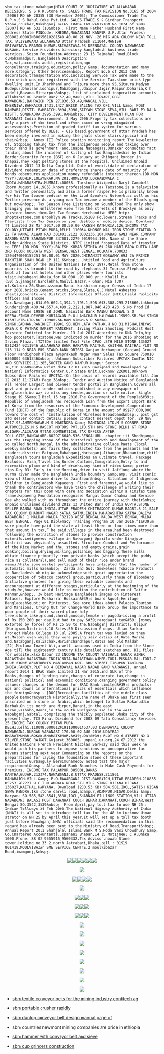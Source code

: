 
```
sbm tax stone nababganjHIGH COURT OF JUDICATURE AT ALLAHABAD DECISIONS. S S R.K.Stone Co. SALES TRADE TAX REVISION No.3165 of 2004 [2006] RD AH 20355 (30 November 2006); The Commissioner Trade Tax U.P.v.S S Rahul Coke Pvt.Ltd. SALES TRADE.S S Girdhar Transport Stone,Crusher,Nababganj SALES TRADE TAX REVISION No.1074 of 2000 [2007] RD AH 632 (10&nbsp;. First Name Father Husband First Name Address State PINCode. KHEORA,NAWABGANJ KANPUR U.P.Uttar Pradesh 208002.0000IN30055610281588.40.00 21 NOV .26 MIG ADA COLONY NEAR TOLL TAX.TALIYERGANJ ALLAHABAD.Uttar Pradesh 211004.MANISH SRIVASTAVA.PRAMOD KUMAR.SRIVASTAVA.03 DEENDAYAL COLONY NAWABGANJ DURGAK. Service Providers Directory Bangladesh Business trade services. Sozon Foundation.Address: 23 15 Tajmahal Road,Block c,Mohammadpur,,Bangladesh.Description: Tax,vat,accounts,audit,registration,ngo consultancy,training,education,policy &amp; documentation and many more.Category: Other Services&nbsp;. Report No.6 of 2013 CAG decoration,transportation,etc.including Service Tax were made to the firm which was not registered with the Service Tax.stone brick type dwelling unit.In Jharkhand and Tripura more than 95.Sitaura,Madyan Budepur,Dholsar,Lodhipur,Nababganj,Udaipur Jagir,Raipur,Doharia,K h andeli,Ravana.Mittarpur&nbsp;. list of unclaimed inoperative accounts Allahabad UP Gramin Bank 52,48,MANJU,VILL TEWARI,POST NAWABGANJ,BAHRAICH PIN 271836.53,49,MANGAL,VILL KHERNIYA.BAHRAICH.1431,1427,BRICK SALING TAX OFI,VILL &amp; POST NANPARA,DISTT. BAHRAICH.3994,3990,SATYAM STONE SEVA,VILL BARI PO DALA DISTT. SONBHADRA.3995,3991,RAM&nbsp;. CITY DEVELOPMENT PLAN FOR VARANASI India Environment. 3 May 2006.Property tax collections are only a part of the total and often based on wrong misguided assessments;.Provision of graded tariff tax system for various services offered by ULBs;.➢ GIS based.government of Uttar Pradesh has been deeply involved in making the ghats stone stairs.(pucca) and their&nbsp;. Annex III Police station monitoring report The Newsletter of. Stopping taking tax from the indigenous people and taking over their land as government land.Chapai Nababganj.Odhikar conducted fact finding about the incident of killing of two Bangladeshis by Indian Border.Security Force (BSF) on 6 January at Shibganj border in Chapai.They kept pelting stones at the hospital. Unclaimed Unpaid Dividend 2012 13 Delta Corp Ltd. Date of event.(date of declaration of dividend redemption date of preference shares date of maturity of bonds debentures application money refundable interest thereon.(DD MON YYYY).SUDHIR.LOLAYEKAR.NA.201,HOMELAND,LOKHANDWALA C INDIA.MAHARASHTRA.MUMBAI.400058. Taxstone Wikipedia Daryl Campbell (born August 14,1985),known professionally as Taxstone,is a television and Twitter personality and also a former rapper.He is primarily known for his Tax Season podcast on the Loud Speakers Network,as well as his Twitter presence.As a young man Tax became a member of the Bloods gang but now&nbsp;. Tax Season Free Listening on SoundCloud The only show bringing you an unfiltered view from the streets of Brooklyn as only Taxstone knows them.Get Tax Season Merchandise HERE http: shoptaxstone.com.Brooklyn.96 Tracks.35108 Followers.Stream Tracks and Playlists from Tax Season on your desktop or mobile device. Download TT Limited 28 Mar 2017.50.00.50.00 RAKESH KATHURIA.126,INCOME TAX COLONY,UTTARI PITAM PURA,DELHI 110034.KHONGELWAL IRON STONE STATION D 22 TA MANAI ALWAR RAJ 301001.2122 0002136.100.NABAB GANJ NEAR COMPANY GARDEN GATE SAHARANPUR 347001.2279 0019964.100. Name of the Share holder Address State District. NTPC Limited Proposed Date of transfer to IEPF (DD MON .YYYY).RAJESH KUMAR SETHIA.60 260 HARI PADA DUTTA LANE 3RD FLOOR KOLKATA WEST BENGAL.WEST BENGAL.KOLKATA.700033 1204470000155251.56.00.01 MAY 2020.CHIRANJIT GOSWAMY.69J 2A PRINCE BAKHTIAR SHAH ROAD LP 111 6&nbsp;. Untitled Food and Agriculture Organization of the United Nations 19 Nov 1997.Metal from stone quarries is brought to the road by elephants.3) Tourism.Elephants are kept at tourist hotels and other places where tourists visit.Nababganj.Dhaka,for.60 000 .90 000 yr.• Khalil Mia (50).Sujanagar.Barolekha,Maulvi.Bazar.• Ghani Mia (30) of.Kulaura.26.Shamsuzzaman Ranu. kanshiram nagar Census of India 17 Apr 2008.bricks,Cement bricks,Stone,Slate,G.I Metal Asbestos sheets,Concrete.are District Informatics Officer (NIC),Field Publicity Officer and Income Tax.Nawabganj.614.00.602.3,394.1,796.1,598.603.308.295.215660.Lakhmipur Sundersingh.409.94.657.4,099.2,212.1,887.846.423.423. S.No Prod Id Account Name 19886 SB JOHN. Nainital Bank MANNU BAGDWAL S O HEERA.SINGH.DEVPUR KURIAGAON P.O.LAMACHAUR HALDWANI.19899.SB.PAN SINGH BISHT.NTB.LTD.RKT.19900.SB.RAM SINGH.S O KUSHAL SINGH.BADHAN.RANIKHET.19901.SB.HEM LATA PATHAK.H NO 31.MISHALINIYAS AREA.C O PATHAK BAKERY RANIKHET. Irving Plaza Shooting: Podcast Host Taxstone Indicted for Murder. 13 Jul 2017.According to DNA Info,hip hop podcaster,Taxstone,was indicted on murder for the 2016 shooting at Irving Plaza. ‎[TXT]‎De limited Text File CPAO .5TH MILE STONE 136027  0212424 0211946 ALLAHABAD BANK HARYANA KAITHAL KAITHAL KAITHAL PLOT NO 113 114 9 NEAR BUS STAND.BANK ORISSA Ganjam Berhampur (Ganjam) Ground Floor Nandighosh Plaza ayaprakash Nagar Near Sales Tax Square 760010  6360002 6361346&nbsp;. Unknown Subscriber Failures UPCTAX ComTax NIC AND SERVICES.11 285,SOOTER GANJ.KANPUR.Kanpur Sector 16,CTO.7668905856.Print date 12 01 2015.Designed and Developed by : National Informatics Center,U.P.State Unit,Lucknow 226001.Unknown Subscriber Failures UPCTAX.(On the basis of records available till Jan 12 2015 11:27AM).Page 3&nbsp;. Tender and Auction Notice of Bangladesh All Tender Largest and pioneer tender portal in Bangladesh.Covers all govt and private tender notices published in any newspaper of Bangladesh.No way to miss any tender,auction or sale notice. Single Stage IS S&amp;I Btcl 15 Sep 2016.The Government of the People&#39;s Republic of Bangladesh has receiveda Loan from the Export Import Bank of Korea from the resources of the Economic Development.Cooperation Fund (EDCF) of the Republic of Korea in the amount of US$77,000,000 toward the cost of “Installation of Wireless Broadband&nbsp;. post gst afd dealer contact details please contact nearest depot for. 29 Nov 2017.95.AHMEDNAGAR.M S MAHINDRA &amp; MAHINDRA LTD.M S CORNER STONE AUTOMOBILES.M S MASCOT MOTORS PVT.LTD.5TH KMS STONE DELHI GT ROAD ALIGARH.ALIGARH UTTAR.COMMERTICAL TAX OFFICE,AFTER TOLL.GATE,BANGALORE.8029716640.536.BENGALURU. chapter iii Shodhganga was the stepping stone of the historical growth and development of the so called North.Bengal in the administrative collage.haats (local weekly markets) and fairs,they collected tax from the peasants and the traders.district,Patgram,Nababganj,Mortaganj,Jibanpur,Bhabanipur,chitli,Boldibathan,Dullapur.Pirganj&nbsp;. Bangladesh tours Bangladesh Expeditions an ultimate travel. Package Excludes: Visa,Travel tax,Border,Customs,Immigration,Entry to and recreation place,and kind of drinks,any kind of rides &amp; porter tips.Day 03: Early in the Morning,drive to visit Jafflong where the surma river made the Bangladesh India boundary &amp;amp; visit scenic view of Stone,resume drive to Jaintapur&nbsp;. Situation of Indigenous Children in Bangladesh Kapaeeng. First and foremost,we would like to thank the contributors who have taken the challenge of writing their chapters for this book with care and dedication within a limited time frame.Kapaeeng Foundation recognises Mangal Kumar Chakma and Bernice See who walked with us throughout the entire journey with their&nbsp;. unpaid unclaimed dividend 2012 13 United Bank of India GUPTA.STONE SELLER BANDA ROAD.INDIA.UTTAR PRADESH CHITRAKOOT.KUMAR.BAGRI.5 21,SALE TAX COLONY BHARHUT NAGAR SATNA SATNA.INDIA.MAHARASHTRA SATNA.BALIYA NABABGANJ 1 MALDAH MALDA 732128 WEST BENGAL MALDA.WEST BENGAL MALDA WEST BENGAL. Page 01 Diplomacy Training Program 10 Jan 2016.“I&#39;m sure people have paid the state at least three or four times more than that amount in tax,” he said.villages in the area,had been destroyed following the extraction of stones to provide construction materils.indigenous village in Nawabganj Upazila under Dinajpur District was physically assaulted. Structure,Conduct and Performance of the Rice Market and the. stones and empty grains,grain soaking,boiling,drying,milling,polishing and bagging.These mills obtain finance primarily from private banks (which accept the paddy rice as collateral),and sell much of their rice under brand names.While some market participants have indicated that the number of automatic mills has&nbsp;. Zarda and Gul: Smokeless Tobacco Products in Bangladesh ubinig We acknowledge with great appreciation the cooperation of tobacco control group,particularly those of Bloomberg Initiative grantees for giving their valuable comments and encouragement at different stages,particularly at the beginning of the study.We,however,would like to mention the contribution of Taifur Rahman,&nbsp;. 36 best Heritage Bangladesh images on Pinterest Palaces. Explore Mosharraf Hossain&#39;s board &quot;Heritage Bangladesh&quot; on Pinterest. See more ideas about Palaces,Tourism and Mansions. Crying Out for Change World Bank Group The importance to poor people of their sacred place—holy tree,stone,lake,ground,church,mosque,temple or pagoda—is.ing a profit of Rs 150 200 per day,but had to pay &#39;rangdaari tax&#39; [money extorted by force] of Rs 25 50 to the.Nababganj District); Ulipur (Kurigram.District).10 Sites,50 Discussion Groups. Uttam Sarkar Project Malda College 13 Jul 2005.A fresh tax was levied on them at.Maldah even while they were paying sair duties at.Kata Manzhi and.Nababganj,Kaliachak,Harishchandrapur,Ratua and old Maldah [22].Maulana Inayet Ali,a well .weapons used in India from the Stone Age till the eighteenth century.His detailed sketches and. DIL files for website.xlsx Dabur 23 INCOME TAX COLONY VAISHALI NAGAR AJMER RAJASTHAN RAJASTHAN INDIAINDIA.RAJASTHAN.AJMER.TODI.PUSKAR.MAL.TODI.7 BLUE STONE APARTMENTS MARIAMMAN KOIL 3RD STREET TIRUPUR TAMILNA INDIA.PANDEY.PLOT NO.4 DINDAYAL NAGAR NABAB GANJ VARANASI. annual report 2014 1 BRAC Bank Limited 31 Mar 2015.and SLR of the Banks,changes of lending rate,changes of corporate tax,change in national political and economic conditions,changing government policy issues; changes in the demand for BRAC Bank Limited&#39;s products; ups and downs in international prices of essentials which influence the foreign&nbsp;. ‎[DOC]‎Recreation facilities of the middle class people Democracywatch Historically,the name of Dhaka was first seen inscribed on a stone in Arabic,which belonged to Sultan Rokanuddin Barbak.On its north are Mirpur,Banani,in the east Goran,Bashabo,Demra,in the south Buriganga and in the west Nababganj,Gabtali comprising the thickly populated Dhaka city of the present day. TCS Final Dividend for 2008 09 Tata Consultancy Services 25 INCOME TAX COLONY PITAM PURA DELHI.Delhi.110088.00001201911000014537.03 DEENDAYAL COLONY NAWABGANJ.DURGAK VARANASI.170.00 02 AUG 2016.UDAYRAJ BHARATKUMAR.ROKAD.BHARATKUMAR.&#39;UDAY&#39; PLOT NO 6 STREET NO 3 SILVER.STONE RAJKOT.Gujarat.360005. unpan1.un.org,24.07.2012 the United Nations French President Nicolas Sarkozy said this week he would push his partners to impose sanctions on uncooperative tax havens starting next year.Commenting on the reports on the preparations for laying the foundation stone of these important facilities Gurbanguly Berdimuhamedov noted that the major requirement&nbsp;. Allahabad Bank Branches to Make Cash Payments for Premiums. INCOME TAX PALANPUR 385001,BANAS KANTHA,GUJAR.212374.NAWABGANJ.B.UTTAR PRADESH.211861 BAHARAICH.VILL.&amp; P.O.NAWABGANJ DIST.BAHRAICH,UTTAR PRADESH.210855 05253 262227.H.C.T.M AMBALA ROAD,5TH MILE STONE UJJANA UJJANA 136027,KAITHAL,HARYANA. Download (280.53 KB) 584,581,IOCL,SATISH KISAN SEWA KENDRA,1km stone daroli road,adampur,ADAMPUR,HISAR,Delhi &amp; Haryana SO.585,582.3541,3538,IOCL,SHABNAM FILLINGS STATION,VILL UTTAR NABABGANJ BALASI POST DAWANHAT COOCH BEHAR,DAWANHAT,COOCH BIHAR,West Bengal SO.3542,3539&nbsp;. From April,pay toll tax to use NH 25 : Indian Tollways 24 Feb 2008.The National Highway Authority of India (NHAI) is all set to introduce toll tax for the 48 km Lucknow Unnao stretch on NH 25 by April this year.It will set up a toll tax booth just before Nawabganj.NHAI officials said the recommendation in this regard has already been sent to the Ministry of Road,Transport&nbsp;. Annual Report 2011 Shahjalal Islami Bank M S.Hoda Vasi Chowdhury &amp; Co.Chartered Accountants.Ispahani Bhaban,14 15 Motijheel C A.Dhaka 1000.Phone: 88 02 9555915,9560332.Tax Advisor.nowab Stone tower.Holding no.33 2,north Jatrabari,Dhaka.cell : 01919 801419.MOULVIBAZAr SME SErVICE CENTrE.2 moulvibazar Road,imamgonj,&nbsp;. 
```

<div align="center">
  
<a rel="nofollow" href="https://m.shibang-china.com?f=github&k=sbm+tax+stone+nababganj"><img src="https://static.shibang-china.com/en/l.png"></a><img src="https://static.shibang-china.com/en/hw.png"><a rel="nofollow" href="https://m.shibang-china.com/product/?f=github&k=sbm+tax+stone+nababganj"><img src="https://static.shibang-china.com/en/p.png"></a><a rel="nofollow" href="https://m.shibang-china.com/cases/?f=github&k=sbm+tax+stone+nababganj"><img src="https://static.shibang-china.com/en/c.png"></a><a rel="nofollow" href="https://m.shibang-china.com/news/?f=github&k=sbm+tax+stone+nababganj"><img src="https://static.shibang-china.com/en/n.png"></a><a rel="nofollow" href="https://m.shibang-china.com?f=github&k=sbm+tax+stone+nababganj"><img src="https://static.shibang-china.com/en/m.png"></a>

<a rel="nofollow" href="https://m.shibang-china.com/product/?f=github&k=sbm+tax+stone+nababganj"><img src="https://static.shibang-china.com/en/b.jpg"></a>
  
<a rel="nofollow" href="https://m.shibang-china.com/solution-aggregate.html?f=github&k=sbm+tax+stone+nababganj"><img src="https://static.shibang-china.com/en/a.jpg"></a><a rel="nofollow" href="https://m.shibang-china.com/solution-mine.html?f=github&k=sbm+tax+stone+nababganj"><img src="https://static.shibang-china.com/en/m.jpg"></a><a rel="nofollow" href="https://m.shibang-china.com/solution-mill.html?f=github&k=sbm+tax+stone+nababganj"><img src="https://static.shibang-china.com/en/g.jpg"></a><a rel="nofollow" href="https://m.shibang-china.com/solution-epc.html?f=github&k=sbm+tax+stone+nababganj"><img src="https://static.shibang-china.com/en/e.jpg"></a>

<a rel="nofollow" href="https://m.shibang-china.com/product/?f=github&k=sbm+tax+stone+nababganj"><img src="https://static.shibang-china.com/en/a-p.png"></a>

<a rel="nofollow" href="https://m.shibang-china.com/product/crusher/c6x.html?f=github&k=sbm+tax+stone+nababganj"><img src="https://static.shibang-china.com/en/j.jpg"></a><a rel="nofollow" href="https://m.shibang-china.com/product/crusher/ci5x.html?f=github&k=sbm+tax+stone+nababganj"><img src="https://static.shibang-china.com/en/i.jpg"></a><a rel="nofollow" href="https://m.shibang-china.com/product/crusher/hst.html?f=github&k=sbm+tax+stone+nababganj"><img src="https://static.shibang-china.com/en/c.jpg"></a>

<a rel="nofollow" href="https://m.shibang-china.com/product/mill/mtw.html?f=github&k=sbm+tax+stone+nababganj"><img src="https://static.shibang-china.com/en/mtw.jpg"></a><a rel="nofollow" href="https://m.shibang-china.com/product/mill/scm.html?f=github&k=sbm+tax+stone+nababganj"><img src="https://static.shibang-china.com/en/scm.jpg"></a><a rel="nofollow" href="https://m.shibang-china.com/product/mill/lm.html?f=github&k=sbm+tax+stone+nababganj"><img src="https://static.shibang-china.com/en/lm.jpg"></a>

<a rel="nofollow" href="https://m.shibang-china.com/product/sand/vsi6x.html?f=github&k=sbm+tax+stone+nababganj"><img src="https://static.shibang-china.com/en/6x.jpg"></a><a rel="nofollow" href="https://m.shibang-china.com/product/sand/vu.html?f=github&k=sbm+tax+stone+nababganj"><img src="https://static.shibang-china.com/en/vu.jpg"></a><a rel="nofollow" href="https://m.shibang-china.com/product/mobile/klun.html?f=github&k=sbm+tax+stone+nababganj"><img src="https://static.shibang-china.com/en/k.jpg"></a>

<a rel="nofollow" href="https://m.shibang-china.com/cases/?f=github&k=sbm+tax+stone+nababganj"><img src="https://static.shibang-china.com/en/case.png"></a>

<a rel="nofollow" href="https://m.shibang-china.com/cases/aggregate/202.html?f=github&k=sbm+tax+stone+nababganj"><img src="https://static.shibang-china.com/en/c-1.jpg"></a>

<a rel="nofollow" href="https://m.shibang-china.com/cases/aggregate/203.html?f=github&k=sbm+tax+stone+nababganj"><img src="https://static.shibang-china.com/en/c-2.jpg"></a>

<a rel="nofollow" href="https://m.shibang-china.com/cases/mill/123.html?f=github&k=sbm+tax+stone+nababganj"><img src="https://static.shibang-china.com/en/c-3.jpg"></a>

<a rel="nofollow" href="https://m.shibang-china.com/contact_us.html?f=github&k=sbm+tax+stone+nababganj"><img src="https://static.shibang-china.com/en/contact.png"></a>

<a rel="nofollow" href="https://swt.shibang-china.com/?f=github&k=sbm+tax+stone+nababganj"><img src="https://static.shibang-china.com/en/chat.png"></a>

<a rel="nofollow" href="https://whatsapp.shibangsoft.com/WhatsApp.php?f=github&k=sbm+tax+stone+nababganj"><img src="https://static.shibang-china.com/en/whatsapp.png"></a>

<a rel="nofollow" href="https://m.shibang-china.com/?f=github&k=sbm+tax+stone+nababganj"><img src="https://static.shibang-china.com/en/website.png"></a>

</div>


* [sbm textile conveyor belts for the mining industry contitech ag](sbm%20textile%20conveyor%20belts%20for%20the%20mining%20industry%20contitech%20ag.md)

* [sbm portable crusher rapidly](sbm%20portable%20crusher%20rapidly.md)

* [sbm dunlop conveyor belt design manual page of](sbm%20dunlop%20conveyor%20belt%20design%20manual%20page%20of.md)

* [sbm countries newmont mining companies are price in ethiopia](sbm%20countries%20newmont%20mining%20companies%20are%20price%20in%20ethiopia.md)

* [sbm hammer with conveyor belt and sieve](sbm%20hammer%20with%20conveyor%20belt%20and%20sieve.md)

* [sbm cup grinders construction](sbm%20cup%20grinders%20construction.md)